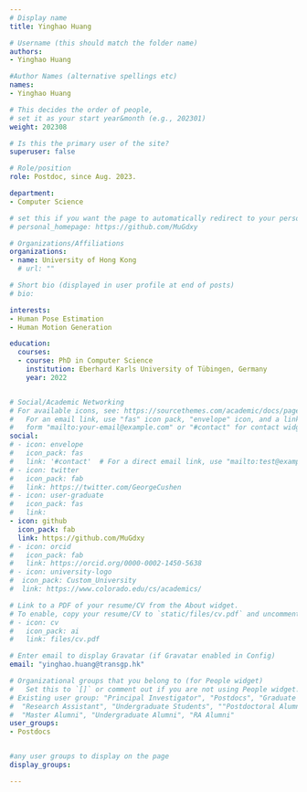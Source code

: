 ```yaml
---
# Display name
title: Yinghao Huang

# Username (this should match the folder name)
authors:
- Yinghao Huang

#Author Names (alternative spellings etc)
names:
- Yinghao Huang

# This decides the order of people, 
# set it as your start year&month (e.g., 202301) 
weight: 202308

# Is this the primary user of the site?
superuser: false

# Role/position
role: Postdoc, since Aug. 2023. 

department:
- Computer Science

# set this if you want the page to automatically redirect to your personal homepage
# personal_homepage: https://github.com/MuGdxy

# Organizations/Affiliations
organizations:
- name: University of Hong Kong
  # url: ""

# Short bio (displayed in user profile at end of posts)
# bio: 

interests:
- Human Pose Estimation
- Human Motion Generation

education:
  courses:
  - course: PhD in Computer Science
    institution: Eberhard Karls University of Tübingen, Germany
    year: 2022


# Social/Academic Networking
# For available icons, see: https://sourcethemes.com/academic/docs/page-builder/#icons
#   For an email link, use "fas" icon pack, "envelope" icon, and a link in the
#   form "mailto:your-email@example.com" or "#contact" for contact widget.
social:
# - icon: envelope
#   icon_pack: fas
#   link: '#contact'  # For a direct email link, use "mailto:test@example.org".
# - icon: twitter
#   icon_pack: fab
#   link: https://twitter.com/GeorgeCushen
# - icon: user-graduate
#   icon_pack: fas
#   link: 
- icon: github
  icon_pack: fab
  link: https://github.com/MuGdxy
# - icon: orcid
#   icon_pack: fab
#   link: https://orcid.org/0000-0002-1450-5638
# - icon: university-logo
#  icon_pack: Custom_University
#  link: https://www.colorado.edu/cs/academics/

# Link to a PDF of your resume/CV from the About widget.
# To enable, copy your resume/CV to `static/files/cv.pdf` and uncomment the lines below.
# - icon: cv
#   icon_pack: ai
#   link: files/cv.pdf

# Enter email to display Gravatar (if Gravatar enabled in Config)
email: "yinghao.huang@transgp.hk"

# Organizational groups that you belong to (for People widget)
#   Set this to `[]` or comment out if you are not using People widget.
# Existing user group: "Principal Investigator", "Postdocs", "Graduate Students", 
#  "Research Assistant", "Undergraduate Students", ""Postdoctoral Alumni", "PhD Alumni", 
#  "Master Alumni", "Undergraduate Alumni", "RA Alumni"
user_groups:
- Postdocs


#any user groups to display on the page
display_groups:

---
```


